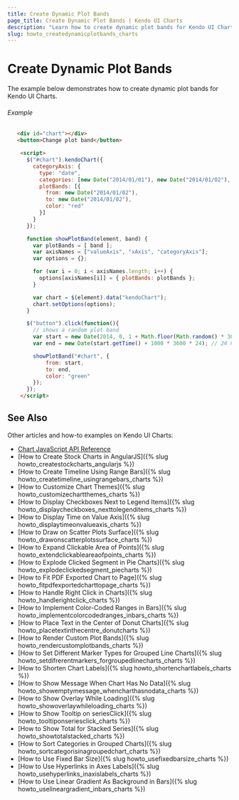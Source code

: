 ```yaml
---
title: Create Dynamic Plot Bands
page_title: Create Dynamic Plot Bands | Kendo UI Charts
description: "Learn how to create dynamic plot bands for Kendo UI Charts."
slug: howto_createdynamicplotbands_charts
---
```


# Create Dynamic Plot Bands

The example below demonstrates how to create dynamic plot bands for Kendo UI Charts.

###### Example

```html
   <div id="chart"></div>
   <button>Change plot band</button>

    <script>
      $("#chart").kendoChart({
        categoryAxis: {
          type: "date",
          categories: [new Date("2014/01/01"), new Date("2014/01/02"), new Date("2014/01/31")],
          plotBands: [{
            from: new Date("2014/01/02"),
            to: new Date("2014/01/02"),
            color: "red"
          }]
        }
      });

      function showPlotBand(element, band) {
        var plotBands = [ band ];
        var axisNames = ["valueAxis", "xAxis", "categoryAxis"];
        var options = {};

        for (var i = 0; i < axisNames.length; i++) {
          options[axisNames[i]] = { plotBands: plotBands };
        }

        var chart = $(element).data("kendoChart");
        chart.setOptions(options);
      }

      $("button").click(function(){
        // shows a random plot band
        var start = new Date(2014, 0, 1 + Math.floor(Math.random() * 30));
        var end = new Date(start.getTime() + 1000 * 3600 * 24); // 24 hours after start

        showPlotBand("#chart", {
            from: start,
            to: end,
            color: "green"
        });
      });
    </script>
```

## See Also

Other articles and how-to examples on Kendo UI Charts:

* [Chart JavaScript API Reference](/api/javascript/dataviz/ui/chart)
* [How to Create Stock Charts in AngularJS]({% slug howto_createstockcharts_angularjs %})
* [How to Create Timeline Using Range Bars]({% slug howto_createtimeline_usingrangebars_charts %})
* [How to Customize Chart Themes]({% slug howto_customizechartthemes_charts %})
* [How to Display Checkboxes Next to Legend Items]({% slug howto_displaycheckboxes_nexttolegenditems_charts %})
* [How to Display Time on Value Axis]({% slug howto_displaytimeonvalueaxis_charts %})
* [How to Draw on Scatter Plots Surface]({% slug howto_drawonscatterplotssurface_charts %})
* [How to Expand Clickable Area of Points]({% slug howto_extendclickableareaofpoints_charts %})
* [How to Explode Clicked Segment in Pie Charts]({% slug howto_explodeclickedsegment_piecharts %})
* [How to Fit PDF Exported Chart to Page]({% slug howto_fitpdfexportedcharttopage_charts %})
* [How to Handle Right Click in Charts]({% slug howto_handlerightclick_charts %})
* [How to Implement Color-Coded Ranges in Bars]({% slug howto_implementcolorcodedranges_inbars_charts %})
* [How to Place Text in the Center of Donut Charts]({% slug howto_placetextinthecentre_donutcharts %})
* [How to Render Custom Plot Bands]({% slug howto_rendercustomplotbands_charts %})
* [How to Set Different Marker Types for Grouped Line Charts]({% slug howto_setdifrerentmarkers_forgroupedlinecharts_charts %})
* [How to Shorten Chart Labels]({% slug howto_shortenchartlabels_charts %})
* [How to Show Message When Chart Has No Data]({% slug howto_showemptymessage_whencharthasnodata_charts %})
* [How to Show Overlay While Loading]({% slug howto_showoverlaywhileloading_charts %})
* [How to Show Tooltip on seriesClick]({% slug howto_tooltiponseriesclick_charts %})
* [How to Show Total for Stacked Series]({% slug howto_showtotalstacked_charts %})
* [How to Sort Categories in Grouped Charts]({% slug howto_sortcategorisinagroupedchart_charts %})
* [How to Use Fixed Bar Size]({% slug howto_usefixedbarsize_charts %})
* [How to Use Hyperlinks in Axes Labels]({% slug howto_usehyperlinks_inaxislabels_charts %})
* [How to Use Linear Gradient As Background in Bars]({% slug howto_uselineargradient_inbars_charts %})
